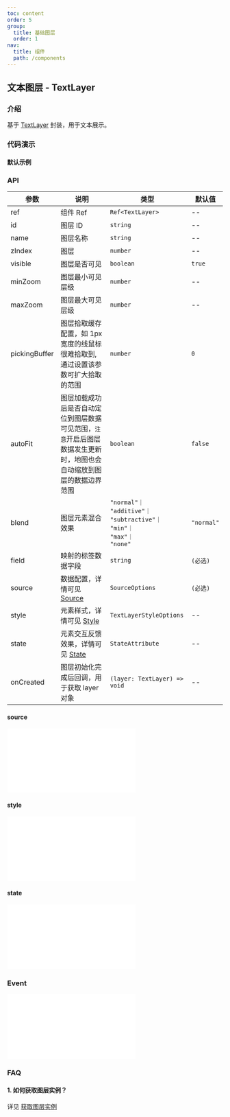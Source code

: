 ```yaml
---
toc: content
order: 5
group:
  title: 基础图层
  order: 1
nav:
  title: 组件
  path: /components
---
```


## 文本图层 - TextLayer

### 介绍

基于 [TextLayer](https://l7plot.antv.antgroup.com/zh/docs/api/base-layers/text-layer) 封装，用于文本展示。

### 代码演示

#### 默认示例

<code src="./demos/default.tsx" compact></code>

### API

| 参数 | 说明 | 类型 | 默认值 |
| --- | --- | --- | --- |
| ref | 组件 Ref | `Ref<TextLayer>` | -- |
| id | 图层 ID | `string` | -- |
| name | 图层名称 | `string` | -- |
| zIndex | 图层 | `number` | -- |
| visible | 图层是否可见 | `boolean` | `true` |
| minZoom | 图层最小可见层级 | `number` | -- |
| maxZoom | 图层最大可见层级 | `number` | -- |
| pickingBuffer | 图层拾取缓存配置，如 1px 宽度的线鼠标很难拾取到, 通过设置该参数可扩大拾取的范围 | `number` | `0` |
| autoFit | 图层加载成功后是否自动定位到图层数据可见范围，`注意`开启后图层数据发生更新时，地图也会自动缩放到图层的数据边界范围 | `boolean` | `false` |
| blend | 图层元素混合效果 | `"normal"｜`<br />`"additive"｜`<br />`"subtractive"｜`<br />`"min"｜`<br />`"max"｜`<br />`"none"` | `"normal"` |
| field | 映射的标签数据字段 | `string` | `(必选)` |
| source | 数据配置，详情可见 [Source](#source) | `SourceOptions` | `(必选)` |
| style | 元素样式，详情可见 [Style](#style) | `TextLayerStyleOptions` | -- |
| state | 元素交互反馈效果，详情可见 [State](#state) | `StateAttribute` | -- |
| onCreated | 图层初始化完成后回调，用于获取 layer 对象 | `(layer: TextLayer) => void` | -- |

#### source

<embed src="../../../../../docs/common/layer/point-layer/source.md"></embed>

#### style

<embed src="../../../../../docs/common/layer/text-layer/style.md"></embed>

#### state

<embed src="../../../../../docs/common/layer/attribute/state.md"></embed>

### Event

<embed src="../../../../../docs/common/layer/base-common/event.md"></embed>

### FAQ

#### 1. 如何获取图层实例？

详见 [获取图层实例](/components/layers/composite-layers/bubble-layer#1-如何获取图层实例)
